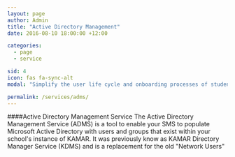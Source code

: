 ```yaml
---
layout: page
author: Admin
title: "Active Directory Management"
date: 2016-08-10 18:00:00 +12:00

categories:
  - page
  - service

sid: 4
icon: fas fa-sync-alt
modal: "Simplify the user life cycle and onboarding processes of student and staff by synchronising your SMS with Active Directory."

permalink: /services/adms/
---
```


####Active Directory Management Service
The Active Directory Management Service (ADMS) is a tool to enable your SMS to populate Microsoft Active Directory with users and groups that exist within your school's instance of KAMAR. It was previously know as KAMAR Directory Manager Service (KDMS) and is a replacement for the old "Network Users"
